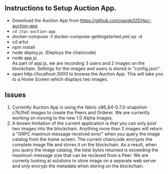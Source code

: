 ## Instructions to Setup Auction App.
*  Download the Auction App from https://github.com/sandp125/itpc-auction-app
*  `cd itpc-auction-app`.
*  docker-compose -f docker-compose-gettingstarted.yml up -d
*  cd artui
*  npm install
*  node deploy.js. (Deploys the chaincode)
*  node app.js.   
    As part of app.js, we are recording 3 users and 2 images on the blockchain. Settings for the images and users is stored in         "config.json".
*  open http://localhost:3000 to browse the Auction App. This will take you to a Home Screen which displays two images.


## Issues

1. Currently Auction App is using the fabric x86_64-0.7.0-snapshot-c7b3fe0 images to create the Peers and Orderer. We are currently working on moving to the new 1.0 Alpha Images.
2. A known limitation of the current application is that you can only post two images into the blockchain. Anything more than 2 images will return a "GRPC maximun message received error" when you query the image catalog from the home screen. The current chaincode encrypts the complete image file and stores it on the blockchain. As a result, when you query the image catalog, the total bytes returned is exceeding the maximum message size that can be recieved from a Peer. We are currenly looking at solutions to store image on a separate web server and only encrypt the metadata when storing on the blockchain.

